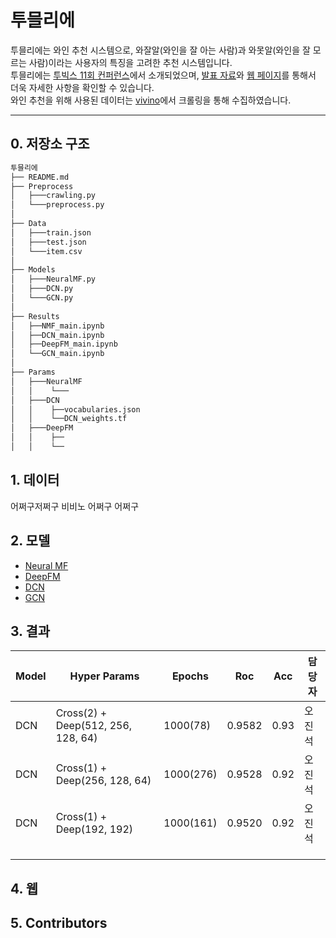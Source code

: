 # 투믈리에

투믈리에는 와인 추천 시스템으로, 와잘알(와인을 잘 아는 사람)과 와못알(와인을 잘 모르는 사람)이라는 사용자의 특징을 고려한 추천 시스템입니다.
<br>
투믈리에는 [투빅스 11회 컨퍼런스]()에서 소개되었으며, [발표 자료]()와 [웹 페이지]()를 통해서 더욱 자세한 사항을 확인할 수 있습니다.
<br>
와인 추천을 위해 사용된 데이터는 [vivino](https://www.vivino.com/FR/en/)에서 크롤링을 통해 수집하였습니다.

---------

## 0. 저장소 구조

```python
투믈리에
├── README.md
├── Preprocess
│   ├───crawling.py
│   └───preprocess.py
│   
├── Data
│   ├───train.json
│   ├───test.json
│   └───item.csv
│   
├── Models
│   ├───NeuralMF.py
│   ├───DCN.py
│   └───GCN.py
│   
├── Results
│   ├──NMF_main.ipynb
│   ├──DCN_main.ipynb
│   ├──DeepFM_main.ipynb
│   └──GCN_main.ipynb
│
├── Params
│   ├───NeuralMF
│   │    └───
│   ├───DCN
│   │    ├──vocabularies.json
│   │    └──DCN_weights.tf
│   ├───DeepFM
│   │    ├──
│   │    └──
```

## 1. 데이터

어쩌구저쩌구
비비노 어쩌구
어쩌구

## 2. 모델

  - [Neural MF](https://arxiv.org/pdf/1708.05031.pdf)
  - [DeepFM]()
  - [DCN](https://arxiv.org/pdf/2008.13535.pdf)
  - [GCN]()


## 3. 결과

|Model|Hyper Params|Epochs|Roc|Acc|담당자|
|-----|--------|---|---|---|---|
|DCN|Cross(2) + Deep(512, 256, 128, 64)|1000(78)|0.9582|0.93|오진석|
|DCN|Cross(1) + Deep(256, 128, 64)|1000(276)|0.9528|0.92|오진석|
|DCN|Cross(1) + Deep(192, 192)|1000(161)|0.9520|0.92|오진석|
|   |     |     |     |     |     |
|   |     |     |     |     |     |
|   |     |     |     |     |     |


## 4. 웹



## 5. Contributors

